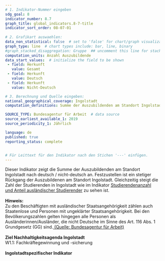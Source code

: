 ```yaml
---
# 1. Indikator-Nummer eingeben 
sdg_goal: 8 
indicator_number: 8.7
graph_title: global_indicators.8-7-title
indicator_sort_order: 08-07-01
 
# 2. Grafikart auswaehlen: 
data_non_statistical: false  # set to 'false' for chart/graph visualization 
graph_type: line  # chart types include: bar, line, binary 
#graph_stacked_disaggregation: Gruppe  ## uncomment this line for stacked bars. eplace 'Geschlecht' with the field of aggregation. 
computation_units: Anzahl Auszubildende
data_start_values:  # initialize the field to be shown  
 - field: Herkunft 
   value: Gesamt
 - field: Herkunft 
   value: Deutsch
 - field: Herkunft
   value: Nicht-Deutsch 

# 3. Berechnung und Quelle eingeben: 
national_geographical_coverage: Ingolstadt 
computation_definitions: Summe der Auszubildenden am Standort Ingolstadt nach deutsch / nicht-deutsch

SOURCE_TYPE: Bundesagentur für Arbeit  # data source  
source_earliest_available_1: 2019
source_periodicity_1: Jährlich

language: de   
published: true 
reporting_status: complete
 
 
# Für Leittext für den Indikator nach den Stichen '---' einfügen. 
---
```

Dieser Indikator zeigt die Summe der Auszubildenden am Standort Ingolstadt nach deutsch / nicht-deutsch an. Festzustellen ist ein stetiger Rückgang der Auszubildenen am Standort Ingolstadt. Gleichzeitig steigt die Zahl
der Studierenden in Ingolstadt wie im Indikator <a href="https://sdg.nachhaltigkeitsagenda-ingolstadt.de/4-1/">Studierendenanzahl und Anteil ausländischer Studierender</a> zu sehen ist.<br>
<br>
<b>Hinweis:</b><br>
Zu den Beschäftigten mit ausländischer Staatsangehörigkeit zählen auch Staatenlose und Personen mit ungeklärter Staatsangehörigkeit. Bei den Bevölkerungszahlen gelten hingegen alle Personen als Ausländerinnen/Ausländer, die nicht Deutsche im Sinne des Art. 116 Abs. 1 Grundgesetz (GG) sind.<a href="https://statistik.arbeitsagentur.de/DE/Navigation/Grundlagen/Methodik-Qualitaet/Methodenberichte/Uebergreifend/Methodenberichte-Uebergreifend-Nav.html"> (Quelle: Bundesagentur für Arbeit)</a><br>
<br>
<b>Ziel Nachhaltigkeitsagenda Ingolstadt</b><br>
W1.1: Fachkräftegewinnung und -sicherung <br>
<br>
<b>Ingolstadtspezifischer Indikator</b>
